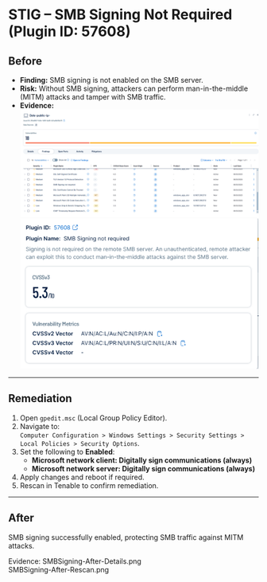 # STIG – SMB Signing Not Required (Plugin ID: 57608)

## Before
- **Finding:** SMB signing is not enabled on the SMB server.  
- **Risk:** Without SMB signing, attackers can perform man-in-the-middle (MITM) attacks and tamper with SMB traffic.  
- **Evidence:**  
  ![Before – Tenable Finding](SMBSigning-Before-Finding.png)  
  ![Before – Asset List](SMBSigning-Before-AssetList.png)  

---

## Remediation
1. Open `gpedit.msc` (Local Group Policy Editor).  
2. Navigate to:  
   `Computer Configuration > Windows Settings > Security Settings > Local Policies > Security Options`.  
3. Set the following to **Enabled**:  
   - **Microsoft network client: Digitally sign communications (always)**  
   - **Microsoft network server: Digitally sign communications (always)**  
4. Apply changes and reboot if required.  
5. Rescan in Tenable to confirm remediation.  

---

## After
SMB signing successfully enabled, protecting SMB traffic against MITM attacks.

Evidence:
SMBSigning-After-Details.png  
SMBSigning-After-Rescan.png  


